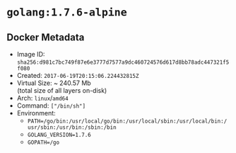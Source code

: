 # `golang:1.7.6-alpine`

## Docker Metadata

- Image ID: `sha256:d981c7bc749f87e6e3777d7577a9dc460724576d617d8bb78adc447321f5f080`
- Created: `2017-06-19T20:15:06.224432815Z`
- Virtual Size: ~ 240.57 Mb  
  (total size of all layers on-disk)
- Arch: `linux`/`amd64`
- Command: `["/bin/sh"]`
- Environment:
  - `PATH=/go/bin:/usr/local/go/bin:/usr/local/sbin:/usr/local/bin:/usr/sbin:/usr/bin:/sbin:/bin`
  - `GOLANG_VERSION=1.7.6`
  - `GOPATH=/go`

